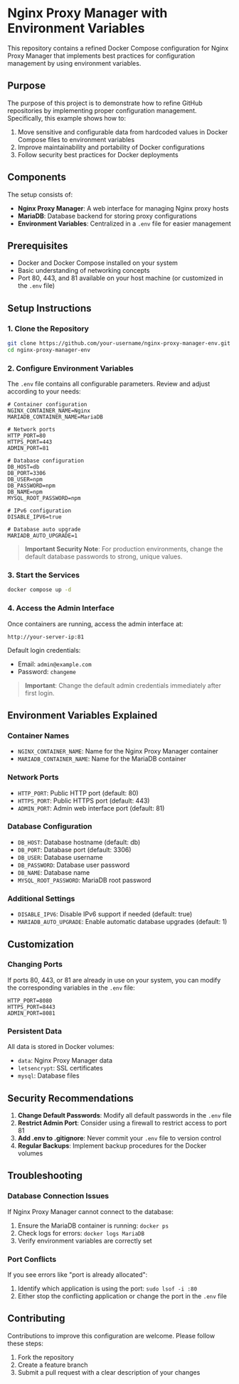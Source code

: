 # Nginx Proxy Manager with Environment Variables

This repository contains a refined Docker Compose configuration for Nginx Proxy Manager that implements best practices for configuration management by using environment variables.

## Purpose

The purpose of this project is to demonstrate how to refine GitHub repositories by implementing proper configuration management. Specifically, this example shows how to:

1. Move sensitive and configurable data from hardcoded values in Docker Compose files to environment variables
2. Improve maintainability and portability of Docker configurations
3. Follow security best practices for Docker deployments

## Components

The setup consists of:

- **Nginx Proxy Manager**: A web interface for managing Nginx proxy hosts
- **MariaDB**: Database backend for storing proxy configurations
- **Environment Variables**: Centralized in a `.env` file for easier management

## Prerequisites

- Docker and Docker Compose installed on your system
- Basic understanding of networking concepts
- Port 80, 443, and 81 available on your host machine (or customized in the `.env` file)

## Setup Instructions

### 1. Clone the Repository

```bash
git clone https://github.com/your-username/nginx-proxy-manager-env.git
cd nginx-proxy-manager-env
```

### 2. Configure Environment Variables

The `.env` file contains all configurable parameters. Review and adjust according to your needs:

```properties
# Container configuration
NGINX_CONTAINER_NAME=Nginx
MARIADB_CONTAINER_NAME=MariaDB

# Network ports
HTTP_PORT=80
HTTPS_PORT=443
ADMIN_PORT=81

# Database configuration
DB_HOST=db
DB_PORT=3306
DB_USER=npm
DB_PASSWORD=npm
DB_NAME=npm
MYSQL_ROOT_PASSWORD=npm

# IPv6 configuration
DISABLE_IPV6=true

# Database auto upgrade
MARIADB_AUTO_UPGRADE=1
```

> **Important Security Note**: For production environments, change the default database passwords to strong, unique values.

### 3. Start the Services

```bash
docker compose up -d
```

### 4. Access the Admin Interface

Once containers are running, access the admin interface at:

```
http://your-server-ip:81
```

Default login credentials:
- Email: `admin@example.com`
- Password: `changeme`

> **Important**: Change the default admin credentials immediately after first login.

## Environment Variables Explained

### Container Names
- `NGINX_CONTAINER_NAME`: Name for the Nginx Proxy Manager container
- `MARIADB_CONTAINER_NAME`: Name for the MariaDB container

### Network Ports
- `HTTP_PORT`: Public HTTP port (default: 80)
- `HTTPS_PORT`: Public HTTPS port (default: 443)
- `ADMIN_PORT`: Admin web interface port (default: 81)

### Database Configuration
- `DB_HOST`: Database hostname (default: db)
- `DB_PORT`: Database port (default: 3306)
- `DB_USER`: Database username
- `DB_PASSWORD`: Database user password
- `DB_NAME`: Database name
- `MYSQL_ROOT_PASSWORD`: MariaDB root password

### Additional Settings
- `DISABLE_IPV6`: Disable IPv6 support if needed (default: true)
- `MARIADB_AUTO_UPGRADE`: Enable automatic database upgrades (default: 1)

## Customization

### Changing Ports

If ports 80, 443, or 81 are already in use on your system, you can modify the corresponding variables in the `.env` file:

```properties
HTTP_PORT=8080
HTTPS_PORT=8443
ADMIN_PORT=8081
```

### Persistent Data

All data is stored in Docker volumes:
- `data`: Nginx Proxy Manager data
- `letsencrypt`: SSL certificates
- `mysql`: Database files

## Security Recommendations

1. **Change Default Passwords**: Modify all default passwords in the `.env` file
2. **Restrict Admin Port**: Consider using a firewall to restrict access to port 81
3. **Add .env to .gitignore**: Never commit your `.env` file to version control
4. **Regular Backups**: Implement backup procedures for the Docker volumes

## Troubleshooting

### Database Connection Issues

If Nginx Proxy Manager cannot connect to the database:
1. Ensure the MariaDB container is running: `docker ps`
2. Check logs for errors: `docker logs MariaDB`
3. Verify environment variables are correctly set

### Port Conflicts

If you see errors like "port is already allocated":
1. Identify which application is using the port: `sudo lsof -i :80`
2. Either stop the conflicting application or change the port in the `.env` file

## Contributing

Contributions to improve this configuration are welcome. Please follow these steps:
1. Fork the repository
2. Create a feature branch
3. Submit a pull request with a clear description of your changes
